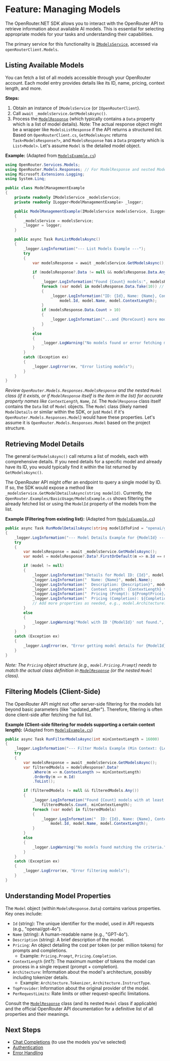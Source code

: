 # Feature: Managing Models

The OpenRouter.NET SDK allows you to interact with the OpenRouter API to retrieve information about available AI models. This is essential for selecting appropriate models for your tasks and understanding their capabilities.

The primary service for this functionality is [`IModelsService`](../../OpenRouter/Services/Models/IModelsService.cs:1), accessed via `openRouterClient.Models`.

## Listing Available Models

You can fetch a list of all models accessible through your OpenRouter account. Each model entry provides details like its ID, name, pricing, context length, and more.

**Steps:**
1.  Obtain an instance of `IModelsService` (or `IOpenRouterClient`).
2.  Call `await _modelsService.GetModelsAsync()`.
3.  Process the [`ModelResponse`](../../OpenRouter/Models/Responses/ModelResponse.cs:1) (which typically contains a `Data` property which is a list of model details). Note: The actual response object might be a wrapper like `ModelsListResponse` if the API returns a structured list. Based on `OpenRouterClient.cs`, `GetModelsAsync` returns `Task<ModelsResponse?>`, and `ModelsResponse` has a `Data` property which is `List<Model>`. Let's assume `Model` is the detailed model object.

**Example:**
(Adapted from [`ModelsExample.cs`](../../OpenRouter.Examples/BasicUsage/ModelsExample.cs:1))

```csharp
using OpenRouter.Services.Models;
using OpenRouter.Models.Responses; // For ModelResponse and nested Model class
using Microsoft.Extensions.Logging;
using System.Linq;

public class ModelManagementExample
{
    private readonly IModelsService _modelsService;
    private readonly ILogger<ModelManagementExample> _logger;

    public ModelManagementExample(IModelsService modelsService, ILogger<ModelManagementExample> logger)
    {
        _modelsService = modelsService;
        _logger = logger;
    }

    public async Task RunListModelsAsync()
    {
        _logger.LogInformation("--- List Models Example ---");
        try
        {
            var modelsResponse = await _modelsService.GetModelsAsync(); // This returns ModelsResponse
            
            if (modelsResponse?.Data != null && modelsResponse.Data.Any())
            {
                _logger.LogInformation("Found {Count} models:", modelsResponse.Data.Count);
                foreach (var model in modelsResponse.Data.Take(10)) // Displaying first 10 for brevity
                {
                    _logger.LogInformation("ID: {Id}, Name: {Name}, Context: {ContextLength} tokens", 
                        model.Id, model.Name, model.ContextLength);
                }
                if (modelsResponse.Data.Count > 10)
                {
                    _logger.LogInformation("...and {MoreCount} more models.", modelsResponse.Data.Count - 10);
                }
            }
            else
            {
                _logger.LogWarning("No models found or error fetching models.");
            }
        }
        catch (Exception ex)
        {
            _logger.LogError(ex, "Error listing models");
        }
    }
}
```
*Review `OpenRouter.Models.Responses.ModelsResponse` and the nested `Model` class (if it exists, or if `ModelResponse` itself is the item in the list) for accurate property names like `ContextLength`, `Name`, `Id`.* The `ModelResponse` class itself contains the `Data` list of `Model` objects. The `Model` class (likely named `ModelDetails` or similar within the SDK, or just `Model` if it's `OpenRouter.Models.Responses.Model`) would have these properties. Let's assume it is `OpenRouter.Models.Responses.Model` based on the project structure.

## Retrieving Model Details

The general `GetModelsAsync()` call returns a list of models, each with comprehensive details. If you need details for a specific model and already have its ID, you would typically find it within the list returned by `GetModelsAsync()`.

The OpenRouter API might offer an endpoint to query a single model by ID. If so, the SDK would expose a method like `_modelsService.GetModelDetailsAsync(string modelId)`.
Currently, the `OpenRouter.Examples/BasicUsage/ModelsExample.cs` shows filtering the already fetched list or using the `ModelId` property of the models from the list.

**Example (Filtering from existing list):**
(Adapted from [`ModelsExample.cs`](../../OpenRouter.Examples/BasicUsage/ModelsExample.cs:1))

```csharp
public async Task RunModelDetailsAsync(string modelIdToFind = "openai/gpt-3.5-turbo")
{
    _logger.LogInformation("--- Model Details Example for {ModelId} ---", modelIdToFind);
    try
    {
        var modelsResponse = await _modelsService.GetModelsAsync();
        var model = modelsResponse?.Data?.FirstOrDefault(m => m.Id == modelIdToFind);

        if (model != null)
        {
            _logger.LogInformation("Details for Model ID: {Id}", model.Id);
            _logger.LogInformation("  Name: {Name}", model.Name);
            _logger.LogInformation("  Description: {Description}", model.Description);
            _logger.LogInformation("  Context Length: {ContextLength} tokens", model.ContextLength);
            _logger.LogInformation("  Pricing (Prompt): ${PromptPrice}/1M tokens", model.Pricing?.Prompt);
            _logger.LogInformation("  Pricing (Completion): ${CompletionPrice}/1M tokens", model.Pricing?.Completion);
            // Add more properties as needed, e.g., model.Architecture?.Tokenizer
        }
        else
        {
            _logger.LogWarning("Model with ID '{ModelId}' not found.", modelIdToFind);
        }
    }
    catch (Exception ex)
    {
        _logger.LogError(ex, "Error getting model details for {ModelId}", modelIdToFind);
    }
}
```
*Note: The `Pricing` object structure (e.g., `model.Pricing.Prompt`) needs to match the actual class definition in [`ModelResponse`](../../OpenRouter/Models/Responses/ModelResponse.cs:1) (or the nested `Model` class).*

## Filtering Models (Client-Side)

The OpenRouter API might not offer server-side filtering for the models list beyond basic parameters (like "updated_after"). Therefore, filtering is often done client-side after fetching the full list.

**Example (Client-side filtering for models supporting a certain context length):**
(Adapted from [`ModelsExample.cs`](../../OpenRouter.Examples/BasicUsage/ModelsExample.cs:1))
```csharp
public async Task RunFilterModelsAsync(int minContextLength = 16000)
{
    _logger.LogInformation("--- Filter Models Example (Min Context: {Length}) ---", minContextLength);
    try
    {
        var modelsResponse = await _modelsService.GetModelsAsync();
        var filteredModels = modelsResponse?.Data?
            .Where(m => m.ContextLength >= minContextLength)
            .OrderBy(m => m.Id)
            .ToList();

        if (filteredModels != null && filteredModels.Any())
        {
            _logger.LogInformation("Found {Count} models with at least {Length} tokens context window:",
                filteredModels.Count, minContextLength);
            foreach (var model in filteredModels)
            {
                _logger.LogInformation("  ID: {Id}, Name: {Name}, Context: {ContextLength}",
                    model.Id, model.Name, model.ContextLength);
            }
        }
        else
        {
            _logger.LogWarning("No models found matching the criteria.");
        }
    }
    catch (Exception ex)
    {
        _logger.LogError(ex, "Error filtering models");
    }
}
```

## Understanding Model Properties

The `Model` object (within `ModelsResponse.Data`) contains various properties. Key ones include:
*   `Id` (string): The unique identifier for the model, used in API requests (e.g., "openai/gpt-4o").
*   `Name` (string): A human-readable name (e.g., "GPT-4o").
*   `Description` (string): A brief description of the model.
*   `Pricing`: An object detailing the cost per token (or per million tokens) for prompts and completions.
    *   Example: `Pricing.Prompt`, `Pricing.Completion`.
*   `ContextLength` (int?): The maximum number of tokens the model can process in a single request (prompt + completion).
*   `Architecture`: Information about the model's architecture, possibly including tokenizer details.
    *   Example: `Architecture.Tokenizer`, `Architecture.InstructType`.
*   `TopProvider`: Information about the original provider of the model.
*   `PerRequestLimits`: Rate limits or other request-specific limitations.

Consult the [`ModelResponse`](../../OpenRouter/Models/Responses/ModelResponse.cs:1) class (and its nested `Model` class if applicable) and the official OpenRouter API documentation for a definitive list of all properties and their meanings.

## Next Steps
*   [Chat Completions](chat-completions.md) (to use the models you've selected)
*   [Authentication](authentication.md)
*   [Error Handling](error-handling.md)